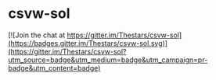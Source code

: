 # csvw-sol

[![Join the chat at https://gitter.im/Thestars/csvw-sol](https://badges.gitter.im/Thestars/csvw-sol.svg)](https://gitter.im/Thestars/csvw-sol?utm_source=badge&utm_medium=badge&utm_campaign=pr-badge&utm_content=badge)
